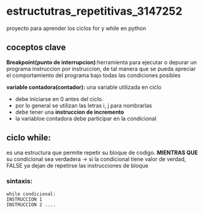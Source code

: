 # estructutras_repetitivas_3147252
proyecto para aprender los ciclos for y while en python
## coceptos clave
**Breakpoint(punto de interrupcion)**:herramienta
para ejecutar o depurar un programa
instruccion por instruccion, de tal
manera que se pueda apreciar
el comportamiento del programa
bajo todas las condiciones posibles

**variable contadora(contador):**
una variable utilizada en ciclo

* debe iniciarse en 0 antes del ciclo.
* por lo general se utilizan las letras i, j para nombrarlas
* debe tener una **instruccion de incremento**
* la variabloe contadora debe participar en la condicional

## ciclo while:
es una estructura que permite repetir
 su bloque de codigo. **MIENTRAS QUE**
 su condicional sea verdadera
-> si la condicional tiene valor de verdad, FALSE
ya dejan de repetirse las instrucciones de bloque

### sintaxis:

```
while condicional:
INSTRUCCION 1
INSTRUCCION 2 ....

```
